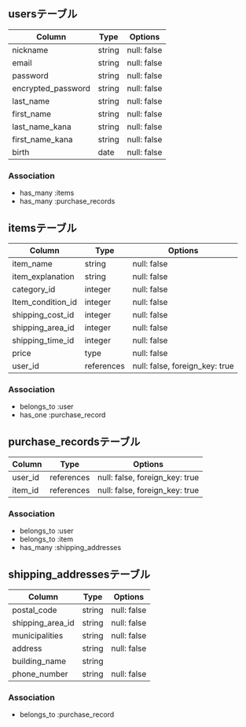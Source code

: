 ## usersテーブル

|Column              |Type    |Options      |
|--------------------|--------|-------------|
| nickname           | string | null: false |
| email              | string | null: false |
| password           | string | null: false |
| encrypted_password | string | null: false |
| last_name          | string | null: false |
| first_name         | string | null: false |
| last_name_kana     | string | null: false |
| first_name_kana    | string | null: false |
| birth              | date   | null: false |

### Association
- has_many :items
- has_many :purchase_records



## itemsテーブル

|Column              |Type        |Options                         |
|--------------------|------------|--------------------------------|
| item_name          | string     | null: false                    |
| item_explanation   | string     | null: false                    |
| category_id        | integer    | null: false                    |
| Item_condition_id  | integer    | null: false                    |
| shipping_cost_id   | integer    | null: false                    |
| shipping_area_id   | integer    | null: false                    |
| shipping_time_id   | integer    | null: false                    |
| price              | type       | null: false                    |
| user_id            | references | null: false, foreign_key: true |

### Association
- belongs_to :user
- has_one :purchase_record



## purchase_recordsテーブル
|Column              |Type        |Options                         |
|--------------------|------------|--------------------------------|
| user_id            | references | null: false, foreign_key: true |
| item_id            | references | null: false, foreign_key: true |


### Association
- belongs_to :user
- belongs_to :item
- has_many :shipping_addresses




## shipping_addressesテーブル
|Column            |Type        |Options                         |
|------------------|------------|--------------------------------|
| postal_code      | string     | null: false                    |
| shipping_area_id | string     | null: false                    |
| municipalities   | string     | null: false                    |
| address          | string     | null: false                    |
| building_name    | string     |                                |
| phone_number     | string     | null: false                    |

### Association
- belongs_to :purchase_record